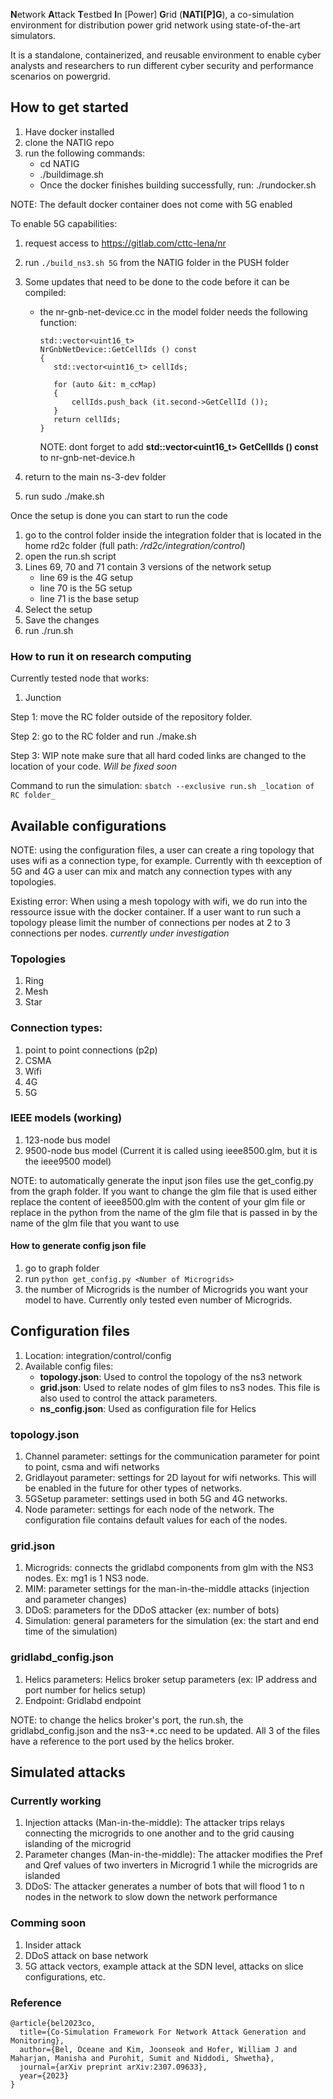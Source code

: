 **N**etwork **A**ttack **T**estbed **I**n [Power] **G**rid (**NATI[P]G**), a co-simulation environment for distribution power grid network using state-of-the-art simulators.

It is a standalone, containerized, and reusable environment to enable cyber analysts and researchers to run different cyber security and performance scenarios on powergrid. 

## How to get started
1. Have docker installed
2. clone the NATIG repo
3. run the following commands:
   - cd NATIG
   - ./buildimage.sh 
   - Once the docker finishes building successfully, run: ./rundocker.sh


NOTE: The default docker container does not come with 5G enabled


To enable 5G capabilities:
1. request access to https://gitlab.com/cttc-lena/nr
2. run ``` ./build_ns3.sh 5G ``` from the NATIG folder in the PUSH folder
3. Some updates that need to be done to the code before it can be compiled:
   - the nr-gnb-net-device.cc in the model folder needs the following function:   
     ```
     std::vector<uint16_t>
     NrGnbNetDevice::GetCellIds () const
     {
	    std::vector<uint16_t> cellIds;
	
	    for (auto &it: m_ccMap)
	    {
		    cellIds.push_back (it.second->GetCellId ());
	    }
	    return cellIds;
     }
     ```
     
     NOTE: dont forget to add **std::vector<uint16_t> GetCellIds () const** to nr-gnb-net-device.h
  
4. return to the main ns-3-dev folder
5. run sudo ./make.sh


Once the setup is done you can start to run the code
1. go to the control folder inside the integration folder that is located in the home rd2c folder (full path: _/rd2c/integration/control_)
2. open the run.sh script
3. Lines 69, 70 and 71 contain 3 versions of the network setup
   - line 69 is the 4G setup
   - line 70 is the 5G setup
   - line 71 is the base setup
4. Select the setup
5. Save the changes
6. run ./run.sh


### How to run it on research computing

Currently tested node that works:

1. Junction

Step 1: move the RC folder outside of the repository folder. 

Step 2: go to the RC folder and run ./make.sh

Step 3: WIP note make sure that all hard coded links are changed to the location of your code. _Will be fixed soon_ 

Command to run the simulation: ` sbatch --exclusive run.sh _location of RC folder_ `

## Available configurations

NOTE: using the configuration files, a user can create a ring topology that uses wifi as a connection type, for example. Currently with th eexception of 5G and 4G a user can mix and match any connection types with any topologies.

Existing error: When using a mesh topology with wifi, we do run into the ressource issue with the docker container. If a user want to run such a topology please limit the number of connections per nodes at 2 to 3 connections per nodes. *currently under investigation*

### Topologies
1. Ring
2. Mesh
3. Star

### Connection types:
1. point to point connections (p2p)
2. CSMA
3. Wifi
5. 4G
6. 5G

### IEEE models (working)
1. 123-node bus model
2. 9500-node bus model (Current it is called using ieee8500.glm, but it is the ieee9500 model)

NOTE: to automatically generate the input json files use the get\_config.py from the graph folder. If you want to change the glm file that is used either replace the content of ieee8500.glm with the content of your glm file or replace in the python from the name of the glm file that is passed in by the name of the glm file that you want to use

#### How to generate config json file
1. go to graph folder
2. run ``` python get_config.py <Number of Microgrids> ```
3. the number of Microgrids is the number of Microgrids you want your model to have. Currently only tested even number of Microgrids. 

## Configuration files

1. Location: integration/control/config
2. Available config files:
   - **topology.json**: Used to control the topology of the ns3 network
   - **grid.json**: Used to relate nodes of glm files to ns3 nodes. This file is also used to control the attack parameters.
   - **ns_config.json**: Used as configuration file for Helics

### topology.json
1. Channel parameter: settings for the communication parameter for point to point, csma and wifi networks
2. Gridlayout parameter: settings for 2D layout for wifi networks. This will be enabled in the future for other types of networks. 
3. 5GSetup parameter: settings used in both 5G and 4G networks.
4. Node parameter: settings for each node of the network. The configuration file contains default values for each of the nodes. 

### grid.json
1. Microgrids: connects the gridlabd components from glm with the NS3 nodes. Ex: mg1 is 1 NS3 node.
2. MIM: parameter settings for the man-in-the-middle attacks (injection and parameter changes) 
3. DDoS: parameters for the DDoS attacker (ex: number of bots)
4. Simulation: general parameters for the simulation (ex: the start and end time of the simulation)

### gridlabd\_config.json
1. Helics parameters: Helics broker setup parameters (ex: IP address and port number for helics setup)
2. Endpoint: Gridlabd endpoint

NOTE: to change the helics broker's port, the run.sh, the gridlabd\_config.json and the ns3-*.cc need to be updated. All 3 of the files have a reference to the port used by the helics broker. 

## Simulated attacks

### Currently working
1. Injection attacks (Man-in-the-middle): The attacker trips relays connecting the microgrids to one another and to the grid causing islanding of the microgrid 
2. Parameter changes (Man-in-the-middle): The attacker modifies the Pref and Qref values of two inverters in Microgrid 1 while the microgrids are islanded
3. DDoS: The attacker generates a number of bots that will flood 1 to n nodes in the network to slow down the network performance

### Comming soon
1. Insider attack
2. DDoS attack on base network
3. 5G attack vectors, example attack at the SDN level, attacks on slice configurations, etc.


### Reference
```
@article{bel2023co,
  title={Co-Simulation Framework For Network Attack Generation and Monitoring},
  author={Bel, Oceane and Kim, Joonseok and Hofer, William J and Maharjan, Manisha and Purohit, Sumit and Niddodi, Shwetha},
  journal={arXiv preprint arXiv:2307.09633},
  year={2023}
}
```
